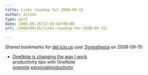 ```yaml
---
title: Links roundup for 2008-09-15
author: Julian
type: post
date: 2008-09-15T12:02:02+00:00
url: /2008/09/15/links-roundup-for-2008-09-15/

---
```

Shared bookmarks for [del.icio.us][1] user [Synesthesia][2] on 2008-09-15:

  * [OneNote is changing the way I work][3]  
    productivity tips with OneNote  
    [onenote][4] [personalproductivity][5]

 [1]: https://del.icio.us/
 [2]: https://del.icio.us/synesthesia
 [3]: https://techsoda.wordpress.com/2008/08/13/onenote-is-changing-the-way-i-work
 [4]: https://del.icio.us/synesthesia/onenote
 [5]: https://del.icio.us/synesthesia/personalproductivity